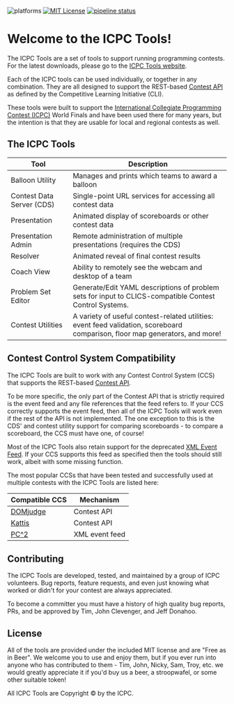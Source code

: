 ![platforms](https://img.shields.io/badge/platforms-macos|linux|windows-lightgrey.svg)
[![MIT License](https://img.shields.io/badge/license-MIT-brightgreen.svg)](https://github.com/deboer-tim/icpctools/blob/master/LICENSE.txt)
[![pipeline status](https://gitlab.com/icpctools/icpctools/badges/master/pipeline.svg)](https://gitlab.com/icpctools/icpctools/commits/master)

Welcome to the ICPC Tools!
==========================

The ICPC Tools are a set of tools to support running programming contests. For the latest downloads, please go to the [ICPC Tools website](https://tools.icpc.global).

Each of the ICPC tools can be used individually, or together in any combination. They are all designed to support
the REST-based [Contest API](https://ccs-specs.icpc.io/contest_api) as defined by the Competitive Learning Initiative (CLI).

These tools were built to support the
[International Collegiate Programming Contest (ICPC)](https://icpc.global) World Finals and have been used there for many years, but
the intention is that they are usable for local and regional contests as well.


## The ICPC Tools

Tool | Description
--- | ---
Balloon Utility | Manages and prints which teams to award a balloon
Contest Data Server (CDS) | Single-point URL services for accessing all contest data
Presentation | Animated display of scoreboards or other contest data
Presentation Admin | Remote administration of multiple presentations (requires the CDS)
Resolver | Animated reveal of final contest results
Coach View | Ability to remotely see the webcam and desktop of a team
Problem Set Editor | Generate/Edit YAML descriptions of problem sets for input to CLICS-compatible Contest Control Systems.
Contest Utilities | A variety of useful contest-related utilities: event feed validation, scoreboard comparison, floor map generators, and more!


## Contest Control System Compatibility

The ICPC Tools are built to work with any Contest Control System (CCS) that supports the REST-based [Contest API](https://ccs-specs.icpc.io/contest_api).

To be more specific, the only part of the Contest API that is strictly required is the event feed and any file
references that the feed refers to. If your CCS correctly supports the event feed, then all of the ICPC Tools will
work even if the rest of the API is not implemented. The one exception to this is the CDS' and contest utility support
for comparing scoreboards - to compare a scoreboard, the CCS must have one, of course!

Most of the ICPC Tools also retain support for the deprecated [XML Event Feed](https://clics.ecs.baylor.edu/index.php?title=Event_Feed_2016).
If your CCS supports this feed as specified then the tools should still work, albeit with some missing function.

The most popular CCSs that have been tested and successfully used at multiple contests with the ICPC Tools are listed here:

Compatible CCS | Mechanism
| --- | ---
| [DOMjudge](https://www.domjudge.org) | Contest API
| [Kattis](https://www.kattis.com) | Contest API
| [PC^2](https://pc2.ecs.csus.edu) | XML event feed


## Contributing

The ICPC Tools are developed, tested, and maintained by a group of ICPC volunteers. Bug reports, feature requests,
and even just knowing what worked or didn't for your contest are always appreciated.

To become a committer you must have a history of high quality bug reports, PRs, and be approved by Tim,
John Clevenger, and Jeff Donahoo.


## License

All of the tools are provided under the included MIT license and are "Free as in Beer". We welcome you to use
and enjoy them, but if you ever run into anyone who has contributed to them - Tim, John, Nicky, Sam, Troy, etc.
we would greatly appreciate it if you'd buy us a beer, a stroopwafel, or some other suitable token!

All ICPC Tools are Copyright © by the ICPC.